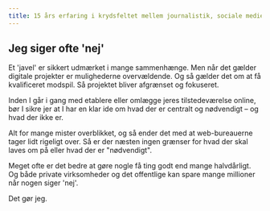 ```yaml
---
title: 15 års erfaring i krydsfeltet mellem journalistik, sociale medier og projektstyring
---
```



## Jeg siger ofte 'nej'

Et 'javel' er sikkert udmærket i mange sammenhænge. Men når det gælder digitale projekter er mulighederne overvældende. Og så gælder det om at få kvalificeret modspil. Så projektet bliver afgrænset og fokuseret.

Inden I går i gang med etablere eller omlægge jeres tilstedeværelse online, bør I sikre jer at I har en klar ide om hvad der er centralt og nødvendigt – og hvad der ikke er.

Alt for mange mister overblikket, og så ender det med at web-bureauerne tager lidt rigeligt over. Så er der næsten ingen grænser for hvad der skal laves om på eller hvad der er "nødvendigt".

Meget ofte er det bedre at gøre nogle få ting godt end mange halvdårligt. Og både private virksomheder og det offentlige kan spare mange millioner når nogen siger 'nej'.

Det gør jeg.
